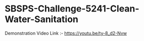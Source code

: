 # SBSPS-Challenge-5241-Clean-Water-Sanitation
Demonstration Video Link :- https://youtu.be/ty-8_d2-Nvw
